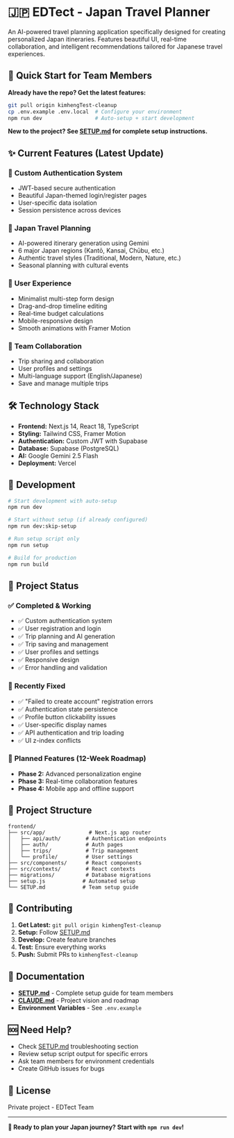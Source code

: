 # 🇯🇵 EDTect - Japan Travel Planner

An AI-powered travel planning application specifically designed for creating personalized Japan itineraries. Features beautiful UI, real-time collaboration, and intelligent recommendations tailored for Japanese travel experiences.

## 🚀 Quick Start for Team Members

**Already have the repo? Get the latest features:**

```bash
git pull origin kimhengTest-cleanup
cp .env.example .env.local  # Configure your environment
npm run dev                 # Auto-setup + start development
```

**New to the project? See [SETUP.md](./SETUP.md) for complete setup instructions.**

## ✨ Current Features (Latest Update)

### 🔐 **Custom Authentication System**
- JWT-based secure authentication
- Beautiful Japan-themed login/register pages
- User-specific data isolation
- Session persistence across devices

### 🎌 **Japan Travel Planning**
- AI-powered itinerary generation using Gemini
- 6 major Japan regions (Kantō, Kansai, Chūbu, etc.)
- Authentic travel styles (Traditional, Modern, Nature, etc.)
- Seasonal planning with cultural events

### 🎯 **User Experience**
- Minimalist multi-step form design
- Drag-and-drop timeline editing
- Real-time budget calculations
- Mobile-responsive design
- Smooth animations with Framer Motion

### 👥 **Team Collaboration**
- Trip sharing and collaboration
- User profiles and settings
- Multi-language support (English/Japanese)
- Save and manage multiple trips

## 🛠️ Technology Stack

- **Frontend:** Next.js 14, React 18, TypeScript
- **Styling:** Tailwind CSS, Framer Motion
- **Authentication:** Custom JWT with Supabase
- **Database:** Supabase (PostgreSQL)
- **AI:** Google Gemini 2.5 Flash
- **Deployment:** Vercel

## 📱 Development

```bash
# Start development with auto-setup
npm run dev

# Start without setup (if already configured)
npm run dev:skip-setup

# Run setup script only
npm run setup

# Build for production
npm run build
```

## 🎯 Project Status

### ✅ **Completed & Working**
- ✅ Custom authentication system
- ✅ User registration and login
- ✅ Trip planning and AI generation
- ✅ Trip saving and management
- ✅ User profiles and settings
- ✅ Responsive design
- ✅ Error handling and validation

### 🔧 **Recently Fixed**
- ✅ "Failed to create account" registration errors
- ✅ Authentication state persistence
- ✅ Profile button clickability issues
- ✅ User-specific display names
- ✅ API authentication and trip loading
- ✅ UI z-index conflicts

### 🚀 **Planned Features** (12-Week Roadmap)
- **Phase 2:** Advanced personalization engine
- **Phase 3:** Real-time collaboration features
- **Phase 4:** Mobile app and offline support

## 📁 Project Structure

```
frontend/
├── src/app/              # Next.js app router
│   ├── api/auth/        # Authentication endpoints
│   ├── auth/            # Auth pages
│   ├── trips/           # Trip management
│   └── profile/         # User settings
├── src/components/      # React components
├── src/contexts/        # React contexts
├── migrations/          # Database migrations
├── setup.js            # Automated setup
└── SETUP.md            # Team setup guide
```

## 🤝 Contributing

1. **Get Latest:** `git pull origin kimhengTest-cleanup`
2. **Setup:** Follow [SETUP.md](./SETUP.md)
3. **Develop:** Create feature branches
4. **Test:** Ensure everything works
5. **Push:** Submit PRs to `kimhengTest-cleanup`

## 📖 Documentation

- **[SETUP.md](./SETUP.md)** - Complete setup guide for team members
- **[CLAUDE.md](../CLAUDE.md)** - Project vision and roadmap
- **Environment Variables** - See `.env.example`

## 🆘 Need Help?

- Check [SETUP.md](./SETUP.md) troubleshooting section
- Review setup script output for specific errors
- Ask team members for environment credentials
- Create GitHub issues for bugs

## 📄 License

Private project - EDTect Team

---

**🎌 Ready to plan your Japan journey? Start with `npm run dev`!**